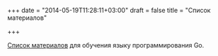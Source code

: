 +++
date = "2014-05-19T11:28:11+03:00"
draft = false
title = "Список материалов"

+++

<p><a href="https://github.com/skippednote/Go-Learn/">Список материалов</a> для обучения языку программирования&nbsp;Go.</p>

